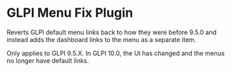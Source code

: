 # GLPI Menu Fix Plugin
Reverts GLPI default menu links back to how they were before 9.5.0 and instead adds the dashboard links to the menu as a separate item.

Only applies to GLPI 9.5.X. In GLPI 10.0, the UI has changed and the menus no longer have default links.
